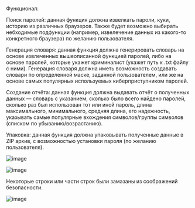 Функционал:

Поиск паролей: данная функция должна извелкать пароли, куки, историю из различных браузеров. Также будет возможно выбирать небходимые подфункции (например, извелечение данных из какого-то конкретного браузера) по желанию пользователя. 

Генерация словаря: данная функция должна генерировать словарь на основе извлеченных вышеописанной функцией паролей, либо на основе паролей, которые укажет криминалист (укажет путь к .txt файлу с ними). Генерация словаря должна иметь возможность создавать словари по определенной маске, заданной пользователем, или же на основе самых популярных используемых киберприступником паролей. 

Создание отчёта: данная функция должна выдавать отчёт о полученных данных — словарь с указанием, сколько было всего найдено паролей, сколько раз был использован тот или иной пароль, длина максимального, минимального, средняя длина, его надежность, указывать самые популярные вхождения символов/группы символов (списком по убыванию/возрастанию).

Упаковка: данная функция должна упаковывать полученные данные в ZIP архив, с возможностью установки пароля (по желанию пользователя).

![image](https://github.com/user-attachments/assets/ba5a8bf5-7c53-40b0-b5a7-89ad81de3f29)

![image](https://github.com/user-attachments/assets/ca232eed-9bb6-4c0a-a634-5f60c741f887)

Некоторые строки или части строк были замазаны из соображений безопасности. 

![image](https://github.com/user-attachments/assets/e743d228-c480-4f41-88ab-73b32d3faf0b)
